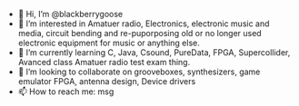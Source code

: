 - 👋 Hi, I’m @blackberrygoose
- 👀 I’m interested in Amatuer radio, Electronics, electronic music and media,
 circuit bending and re-puporposing old or no longer used electronic equipment
 for music or anything else.
- 🌱 I’m currently learning C, Java, Csound, PureData, FPGA, Supercollider, Avanced class 
Amatuer radio test exam thing. 
- 💞️ I’m looking to collaborate on grooveboxes, synthesizers, game emulator FPGA, antenna design, 
Device drivers
- 📫 How to reach me: msg

<!---
blackberrygoose/blackberrygoose is a ✨ special ✨ repository because its `README.md` (this file) appears on your GitHub profile.
You can click the Preview link to take a look at your changes.
--->
